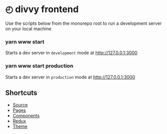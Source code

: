 # ◴ divvy frontend
Use the scripts below from the monorepo root to run a development server
on your local machine

### yarn www start
Starts a dev server in `development` mode at http://127.0.0.1:3000

### yarn www start production
Starts a dev server in `production` mode at http://127.0.0.1:3000

## Shortcuts
- [Source](./src)
- [Pages](./src/pages)
- [Components](./src/components)
- [Redux](./src/state)
- [Theme](./src/theme)
